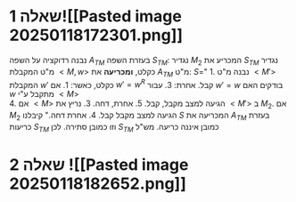 # שאלה 1![[Pasted image 20250118172301.png]]
נבנה רדוקציה על השפה $A_{TM}$ בעזרת השפה $S_{TM}$:
נגדיר $M_2$ המכריע את $S_{TM}$
נגדיר מ"ט המקבלת $<M,w>$ כקלט, **ומכריעה** את $A_{TM}$
מ"ט:  $S$="
	1. נבנה מ"ט $<M'>$ המקבלת $w'$ כקלט, כאשר:
		1. אם $w'=w^R$ קבל. אחרת:
		3. עבור $w'=w$ בודקים האם $w$ מתקבל ע"י $<M>$  
		4. אם $<M>$ הגיעה למצב מקבל, קבל.
		5. אחרת, דחה.
	3. נריץ את $<M'>$ ב $M_2$. אם $M_2$ הגיעה למצב מקבל קבל.
	4. אחרת דחה."
קיבלנו $S$ המכריעה את $A_{TM}$ בעזרת כריעות $S_{TM}$ וזו כמובן סתירה.
לכן $S_{TM}$ כמובן איננה כריעה.
מש"ל
# שאלה 2 ![[Pasted image 20250118182652.png]]